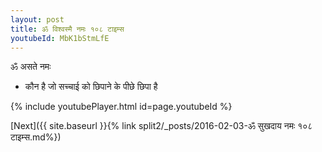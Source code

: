 ```yaml
---
layout: post
title: ॐ विश्वस्मै नमः १०८ टाइम्स
youtubeId: MbK1bStmLfE
---
```

 
 
 ॐ असते नमः  
 
 -  कौन है जो सच्चाई को छिपाने के पीछे छिपा है 
 
  
 
  
 
 
 
 
 
 


{% include youtubePlayer.html id=page.youtubeId %}
 
[Next]({{ site.baseurl }}{% link  split2/_posts/2016-02-03-ॐ सुखदाय नमः १०८ टाइम्स.md%})
 
